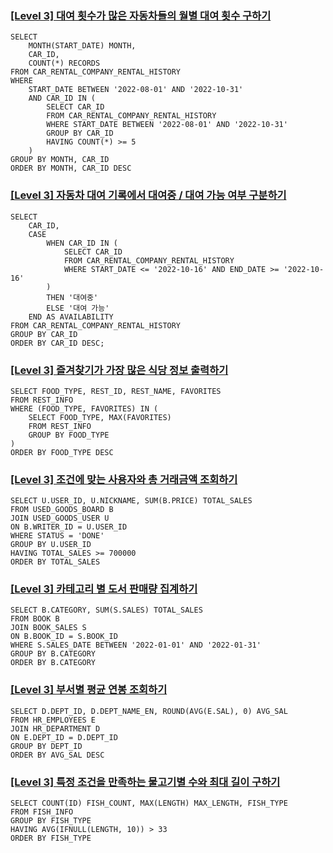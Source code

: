 <h3 id="level-3-대여-횟수가-많은-자동차들의-월별-대여-횟수-구하기"><a href="https://school.programmers.co.kr/learn/courses/30/lessons/151139">[Level 3] 대여 횟수가 많은 자동차들의 월별 대여 횟수 구하기</a></h3>
<pre><code class="language-sql">SELECT
    MONTH(START_DATE) MONTH,
    CAR_ID,
    COUNT(*) RECORDS
FROM CAR_RENTAL_COMPANY_RENTAL_HISTORY
WHERE
    START_DATE BETWEEN '2022-08-01' AND '2022-10-31'
    AND CAR_ID IN (
        SELECT CAR_ID
        FROM CAR_RENTAL_COMPANY_RENTAL_HISTORY
        WHERE START_DATE BETWEEN '2022-08-01' AND '2022-10-31'
        GROUP BY CAR_ID
        HAVING COUNT(*) &gt;= 5
    )
GROUP BY MONTH, CAR_ID
ORDER BY MONTH, CAR_ID DESC</code></pre>
<h3 id="level-3-자동차-대여-기록에서-대여중--대여-가능-여부-구분하기"><a href="https://school.programmers.co.kr/learn/courses/30/lessons/157340">[Level 3] 자동차 대여 기록에서 대여중 / 대여 가능 여부 구분하기</a></h3>
<pre><code class="language-sql">SELECT
    CAR_ID,
    CASE 
        WHEN CAR_ID IN (
            SELECT CAR_ID
            FROM CAR_RENTAL_COMPANY_RENTAL_HISTORY
            WHERE START_DATE &lt;= '2022-10-16' AND END_DATE &gt;= '2022-10-16'
        )
        THEN '대여중'
        ELSE '대여 가능'
    END AS AVAILABILITY
FROM CAR_RENTAL_COMPANY_RENTAL_HISTORY
GROUP BY CAR_ID
ORDER BY CAR_ID DESC;</code></pre>
<h3 id="level-3-즐겨찾기가-가장-많은-식당-정보-출력하기"><a href="https://school.programmers.co.kr/learn/courses/30/lessons/131123">[Level 3] 즐겨찾기가 가장 많은 식당 정보 출력하기</a></h3>
<pre><code class="language-sql">SELECT FOOD_TYPE, REST_ID, REST_NAME, FAVORITES
FROM REST_INFO
WHERE (FOOD_TYPE, FAVORITES) IN (
    SELECT FOOD_TYPE, MAX(FAVORITES)
    FROM REST_INFO
    GROUP BY FOOD_TYPE
)
ORDER BY FOOD_TYPE DESC</code></pre>
<h3 id="level-3-조건에-맞는-사용자와-총-거래금액-조회하기"><a href="https://school.programmers.co.kr/learn/courses/30/lessons/164668">[Level 3] 조건에 맞는 사용자와 총 거래금액 조회하기</a></h3>
<pre><code class="language-sql">SELECT U.USER_ID, U.NICKNAME, SUM(B.PRICE) TOTAL_SALES
FROM USED_GOODS_BOARD B
JOIN USED_GOODS_USER U
ON B.WRITER_ID = U.USER_ID
WHERE STATUS = 'DONE'
GROUP BY U.USER_ID
HAVING TOTAL_SALES &gt;= 700000
ORDER BY TOTAL_SALES</code></pre>
<h3 id="level-3-카테고리-별-도서-판매량-집계하기"><a href="https://school.programmers.co.kr/learn/courses/30/lessons/144855">[Level 3] 카테고리 별 도서 판매량 집계하기</a></h3>
<pre><code class="language-sql">SELECT B.CATEGORY, SUM(S.SALES) TOTAL_SALES
FROM BOOK B
JOIN BOOK_SALES S
ON B.BOOK_ID = S.BOOK_ID
WHERE S.SALES_DATE BETWEEN '2022-01-01' AND '2022-01-31'
GROUP BY B.CATEGORY
ORDER BY B.CATEGORY</code></pre>
<h3 id="level-3-부서별-평균-연봉-조회하기"><a href="https://school.programmers.co.kr/learn/courses/30/lessons/284529">[Level 3] 부서별 평균 연봉 조회하기</a></h3>
<pre><code class="language-sql">SELECT D.DEPT_ID, D.DEPT_NAME_EN, ROUND(AVG(E.SAL), 0) AVG_SAL
FROM HR_EMPLOYEES E
JOIN HR_DEPARTMENT D
ON E.DEPT_ID = D.DEPT_ID
GROUP BY DEPT_ID
ORDER BY AVG_SAL DESC</code></pre>
<h3 id="level-3-특정-조건을-만족하는-물고기별-수와-최대-길이-구하기"><a href="https://school.programmers.co.kr/learn/courses/30/lessons/298519">[Level 3] 특정 조건을 만족하는 물고기별 수와 최대 길이 구하기</a></h3>
<pre><code class="language-sql">SELECT COUNT(ID) FISH_COUNT, MAX(LENGTH) MAX_LENGTH, FISH_TYPE
FROM FISH_INFO
GROUP BY FISH_TYPE
HAVING AVG(IFNULL(LENGTH, 10)) &gt; 33
ORDER BY FISH_TYPE</code></pre>